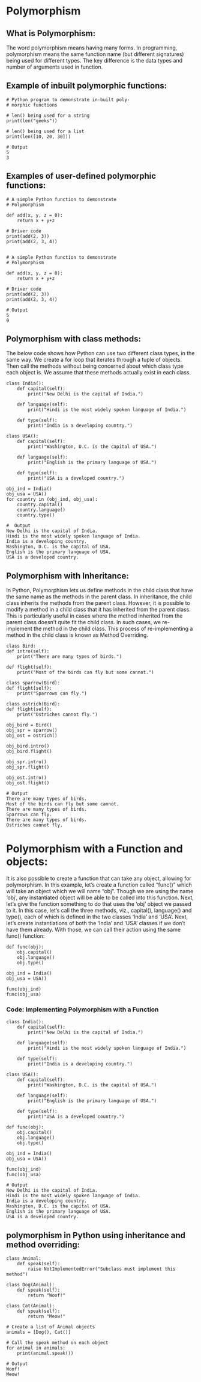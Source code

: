 # Polymorphism
## What is Polymorphism:

The word polymorphism means having many forms. In programming, polymorphism means the same function name (but different signatures) being used for different types. The key difference is the data types and number of arguments used in function.

## Example of inbuilt polymorphic functions:

```
# Python program to demonstrate in-built poly-
# morphic functions

# len() being used for a string
print(len("geeks"))

# len() being used for a list
print(len([10, 20, 30]))

# Output
5
3
```

## Examples of user-defined polymorphic functions: 

```
# A simple Python function to demonstrate 
# Polymorphism

def add(x, y, z = 0): 
	return x + y+z

# Driver code 
print(add(2, 3))
print(add(2, 3, 4))


# A simple Python function to demonstrate 
# Polymorphism
 
def add(x, y, z = 0): 
    return x + y+z
 
# Driver code 
print(add(2, 3))
print(add(2, 3, 4))

# Output
5
9

```

## Polymorphism with class methods: 

The below code shows how Python can use two different class types, in the same way. We create a for loop that iterates through a tuple of objects. Then call the methods without being concerned about which class type each object is. We assume that these methods actually exist in each class. 

```
class India():
	def capital(self):
		print("New Delhi is the capital of India.")

	def language(self):
		print("Hindi is the most widely spoken language of India.")

	def type(self):
		print("India is a developing country.")

class USA():
	def capital(self):
		print("Washington, D.C. is the capital of USA.")

	def language(self):
		print("English is the primary language of USA.")

	def type(self):
		print("USA is a developed country.")

obj_ind = India()
obj_usa = USA()
for country in (obj_ind, obj_usa):
	country.capital()
	country.language()
	country.type()

#  Output
New Delhi is the capital of India.
Hindi is the most widely spoken language of India.
India is a developing country.
Washington, D.C. is the capital of USA.
English is the primary language of USA.
USA is a developed country.

```

## Polymorphism with Inheritance: 

In Python, Polymorphism lets us define methods in the child class that have the same name as the methods in the parent class. In inheritance, the child class inherits the methods from the parent class. However, it is possible to modify a method in a child class that it has inherited from the parent class. This is particularly useful in cases where the method inherited from the parent class doesn’t quite fit the child class. In such cases, we re-implement the method in the child class. This process of re-implementing a method in the child class is known as Method Overriding.  

```
class Bird:
def intro(self):
	print("There are many types of birds.")
	
def flight(self):
	print("Most of the birds can fly but some cannot.")

class sparrow(Bird):
def flight(self):
	print("Sparrows can fly.")
	
class ostrich(Bird):
def flight(self):
	print("Ostriches cannot fly.")
	
obj_bird = Bird()
obj_spr = sparrow()
obj_ost = ostrich()

obj_bird.intro()
obj_bird.flight()

obj_spr.intro()
obj_spr.flight()

obj_ost.intro()
obj_ost.flight()

# Output
There are many types of birds.
Most of the birds can fly but some cannot.
There are many types of birds.
Sparrows can fly.
There are many types of birds.
Ostriches cannot fly.

``` 

# Polymorphism with a Function and objects: 

It is also possible to create a function that can take any object, allowing for polymorphism. In this example, let’s create a function called “func()” which will take an object which we will name “obj”. Though we are using the name ‘obj’, any instantiated object will be able to be called into this function. Next, let’s give the function something to do that uses the ‘obj’ object we passed to it. In this case, let’s call the three methods, viz., capital(), language() and type(), each of which is defined in the two classes ‘India’ and ‘USA’. Next, let’s create instantiations of both the ‘India’ and ‘USA’ classes if we don’t have them already. With those, we can call their action using the same func() function: 

```
def func(obj):
	obj.capital()
	obj.language()
	obj.type()

obj_ind = India()
obj_usa = USA()

func(obj_ind)
func(obj_usa)

```
###  Code: Implementing Polymorphism with a Function 
 

```
class India():
	def capital(self):
		print("New Delhi is the capital of India.")

	def language(self):
		print("Hindi is the most widely spoken language of India.")

	def type(self):
		print("India is a developing country.")

class USA():
	def capital(self):
		print("Washington, D.C. is the capital of USA.")

	def language(self):
		print("English is the primary language of USA.")

	def type(self):
		print("USA is a developed country.")

def func(obj):
	obj.capital()
	obj.language()
	obj.type()

obj_ind = India()
obj_usa = USA()

func(obj_ind)
func(obj_usa)

# Output
New Delhi is the capital of India.
Hindi is the most widely spoken language of India.
India is a developing country.
Washington, D.C. is the capital of USA.
English is the primary language of USA.
USA is a developed country.

```
## polymorphism in Python using inheritance and method overriding:

```
class Animal:
	def speak(self):
		raise NotImplementedError("Subclass must implement this method")

class Dog(Animal):
	def speak(self):
		return "Woof!"

class Cat(Animal):
	def speak(self):
		return "Meow!"

# Create a list of Animal objects
animals = [Dog(), Cat()]

# Call the speak method on each object
for animal in animals:
	print(animal.speak())

# Output
Woof!
Meow!

```